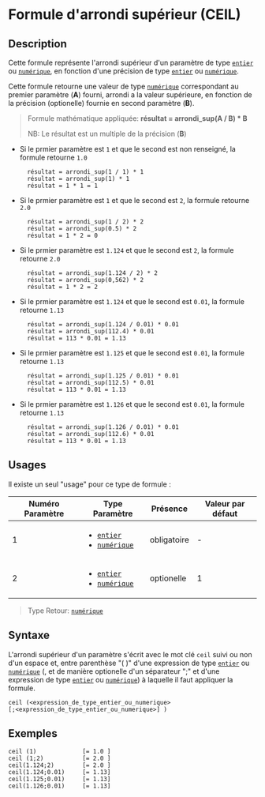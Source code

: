 # Formule d'arrondi supérieur (CEIL)

## Description

Cette formule représente l'arrondi supérieur d'un paramètre de type  [`entier`][valeur-de-retour] ou [`numérique`][valeur-de-retour], en fonction d'une précision de type [`entier`][valeur-de-retour] ou [`numérique`][valeur-de-retour].

Cette formule retourne une valeur de type [`numérique`][valeur-de-retour] correspondant au premier paramètre (__A__) fourni, arrondi a la valeur supérieure, en fonction de la précision (optionelle) fournie en second paramètre (__B__).

> Formule mathématique appliquée: __résultat = arrondi_sup(A / B) * B__
>
> NB: Le résultat est un multiple de la précision (__B__)

- Si le prmier paramètre est `1` et que le second est non renseigné, la formule retourne `1.0`

        résultat = arrondi_sup(1 / 1) * 1
        résultat = arrondi_sup(1) * 1
        résultat = 1 * 1 = 1

- Si le prmier paramètre est `1` et que le second est `2`, la formule retourne `2.0`

        résultat = arrondi_sup(1 / 2) * 2
        résultat = arrondi_sup(0.5) * 2
        résultat = 1 * 2 = 0

- Si le prmier paramètre est `1.124` et que le second est `2`, la formule retourne `2.0`

        résultat = arrondi_sup(1.124 / 2) * 2
        résultat = arrondi_sup(0,562) * 2
        résultat = 1 * 2 = 2

- Si le prmier paramètre est `1.124` et que le second est `0.01`, la formule retourne `1.13`

        résultat = arrondi_sup(1.124 / 0.01) * 0.01
        résultat = arrondi_sup(112.4) * 0.01
        résultat = 113 * 0.01 = 1.13

- Si le prmier paramètre est `1.125` et que le second est `0.01`, la formule retourne `1.13`

        résultat = arrondi_sup(1.125 / 0.01) * 0.01
        résultat = arrondi_sup(112.5) * 0.01
        résultat = 113 * 0.01 = 1.13

- Si le prmier paramètre est `1.126` et que le second est `0.01`, la formule retourne `1.13`

        résultat = arrondi_sup(1.126 / 0.01) * 0.01
        résultat = arrondi_sup(112.6) * 0.01
        résultat = 113 * 0.01 = 1.13

## Usages

Il existe un seul "usage" pour ce type de formule :

|Numéro Paramètre|Type Paramètre|Présence|Valeur par défaut|
|--------------|--------------|--------------|--------------|
|1|<ul><li>[`entier`][valeur-de-retour]</li><li>[`numérique`][valeur-de-retour]</li></ul>|obligatoire|-|
|2|<ul><li>[`entier`][valeur-de-retour]</li><li>[`numérique`][valeur-de-retour]</li></ul>|optionelle|1|

> Type Retour: [`numérique`][valeur-de-retour]

## Syntaxe

L'arrondi supérieur d'un paramètre s'écrit avec le mot clé `ceil` suivi ou non d'un espace et, entre parenthèse "( )" d'une expression de type [`entier`][valeur-de-retour] ou [`numérique`][valeur-de-retour] (, et de manière optionelle d'un séparateur ";" et d'une expression de type [`entier`][valeur-de-retour] ou [`numérique`][valeur-de-retour]) à laquelle il faut appliquer la formule.

    ceil (<expression_de_type_entier_ou_numerique>
    [;<expression_de_type_entier_ou_numerique>] )

## Exemples

    ceil (1)             [= 1.0 ]
    ceil (1;2)           [= 2.0 ]
    ceil(1.124;2)        [= 2.0 ]
    ceil(1.124;0.01)     [= 1.13]
    ceil(1.125;0.01)     [= 1.13]
    ceil(1.126;0.01)     [= 1.13]

[valeur-de-retour]: ../lexique.md#valeur-de-retour